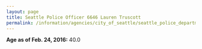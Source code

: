 ```yaml
---
layout: page
title: Seattle Police Officer 6646 Lauren Truscott
permalink: /information/agencies/city_of_seattle/seattle_police_department/copbook/6646/
---
```


**Age as of Feb. 24, 2016:** 40.0
